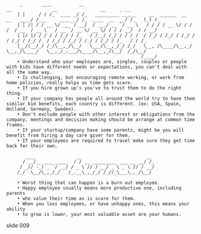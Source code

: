          _       ____          __                                                  __               __                __     _ __
        | |     / / /_  ____ _/ /_   _________ _____     __  ______  __  __   ____/ /___     ____ _/ /_  ____  __  __/ /_   (_) /_
        | | /| / / __ \/ __ `/ __/  / ___/ __ `/ __ \   / / / / __ \/ / / /  / __  / __ \   / __ `/ __ \/ __ \/ / / / __/  / / __/
        | |/ |/ / / / / /_/ / /_   / /__/ /_/ / / / /  / /_/ / /_/ / /_/ /  / /_/ / /_/ /  / /_/ / /_/ / /_/ / /_/ / /_   / / /_
        |__/|__/_/ /_/\__,_/\__/   \___/\__,_/_/ /_/   \__, /\____/\__,_/   \__,_/\____/   \__,_/_.___/\____/\__,_/\__/  /_/\__/
                                                      /____/
        • Understand who your employees are, singles, couples or people with kids have different needs or expectations, you can't deal with all the same way.
        • Is challenging, but encouraging remote working, or work from home policies, really helps as time gets scare.
        • If you hire grown up's you've to trust them to do the right thing.
        • If your company has people all around the world try to have them similar kid benefits, each country is different. (ex: USA, Spain, Holland, Germany, Sweden).
        • Don't exclude people with other interest or obligations from the company, meetings and decision making should be arrange at common time frames.
        • If your startup/company have some parents, might be you will benefit from hiring a day care giver for them.
        • If your employees are required to travel make sure they get time back for their own.

           ____               __                        __
          / __/__ ___ _____  / / __ _________ ___ __ __/ /_
         / _// -_) _ `/ __/ / _ \ // / __/ _ \ _ \ // / __/
        /_/  \__/\_,_/_/   /_.__\_,_/_/ /_//_\___\_,_/\__/

        • Worst thing that can happen is a burn out employee.
        • Happy employee usually means more productive one, including parents
        • who value their time as is scare for them.
        • When you loss employees, or have unhappy ones, this means your ability
        • to grow is lower, your most valuable asset are your humans.

















































































slide 009

